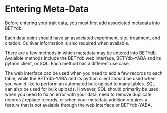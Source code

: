 # Entering Meta-Data

Before entering your trait data, you must first add associated metadata into BETYdb.

Each data point should have an associated experiment, site, treatment, and citation. Cultivar information is also required when available.

There are a few methods in which metadata may be entered into BETYdb. Avaialble methods include the BETYdb web interface, BETYdb-YABA and its python client, or SQL. Each method has a different use case. 

The web interface can be used when you need to add a few records to each table, while the BETYdb-YABA and its python client should be used when you would like to perform an automated bulk upload to many tables. SQL can also be used for bulk uploads. However, SQL should primarily be used when you need to fix an error with your data, need to remove duplicate records / replace records, or when your metadata addition requires a feature that is not avaiable through the web interface or BETYdb-YABA.

